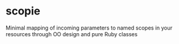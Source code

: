 # scopie
Minimal mapping of incoming parameters to named scopes in your resources through OO design and pure Ruby classes
